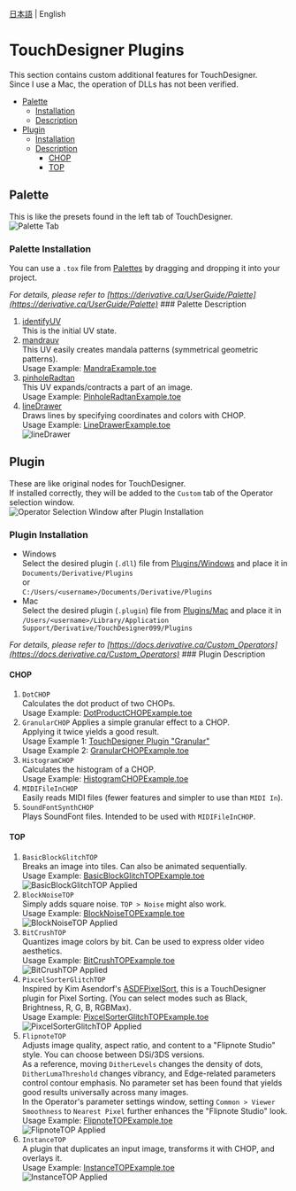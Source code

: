 [日本語](./README.md) | English

# TouchDesigner Plugins  
This section contains custom additional features for TouchDesigner.  
Since I use a Mac, the operation of DLLs has not been verified.  
- [Palette](#palette)  
    - [Installation](#palette-installation)  
    - [Description](#palette-description)  
- [Plugin](#plugin)  
    - [Installation](#plugin-installation)  
    - [Description](#plugin-description)  
        - [CHOP](#chop)
        - [TOP](#top)
  
## Palette  
This is like the presets found in the left tab of TouchDesigner.  
![Palette Tab](doc/Palette.png "Palette Image")  
  
### Palette Installation  
You can use a `.tox` file from [Palettes](Palettes) by dragging and dropping it into your project.  
  
*For details, please refer to [https://derivative.ca/UserGuide/Palette](https://derivative.ca/UserGuide/Palette)* ### Palette Description
1. [identifyUV](Palette/identifyUV.tox)  
    This is the initial UV state.
2. [mandrauv](Palette/mandrauv.tox)  
    This UV easily creates mandala patterns (symmetrical geometric patterns).  
    Usage Example: [MandraExample.toe](Projects/MandraExample.toe)  
3. [pinholeRadtan](Palette/pinholeRadtan.tox)  
    This UV expands/contracts a part of an image.  
    Usage Example: [PinholeRadtanExample.toe](Projects/PinholeRadtanExample.toe)  
4. [lineDrawer](Palette/lineDrawer.tox)  
    Draws lines by specifying coordinates and colors with CHOP.  
    Usage Example: [LineDrawerExample.toe](Projects/LineDrawerExample.toe "LineDrawer Usage Example")  
    ![lineDrawer](doc/LineDrawer.png)  
  
## Plugin  
These are like original nodes for TouchDesigner.  
If installed correctly, they will be added to the `Custom` tab of the Operator selection window.  
![Operator Selection Window after Plugin Installation](doc/Plugin.png "Plugin Image")  
  
### Plugin Installation  
- Windows  
    Select the desired plugin (`.dll`) file from [Plugins/Windows](Plugins/Windows) and place it in  
    `Documents/Derivative/Plugins`  
    or  
    `C:/Users/<username>/Documents/Derivative/Plugins`  
- Mac  
    Select the desired plugin (`.plugin`) file from [Plugins/Mac](Plugins/Mac) and place it in  
    `/Users/<username>/Library/Application Support/Derivative/TouchDesigner099/Plugins`  
  
*For details, please refer to [https://docs.derivative.ca/Custom_Operators](https://docs.derivative.ca/Custom_Operators)* ### Plugin Description  
#### CHOP
1. `DotCHOP`  
    Calculates the dot product of two CHOPs.  
    Usage Example: [DotProductCHOPExample.toe](Projects/DotProductCHOPExample.toe "DotProductCHOP Usage Example")  
2. `GranularCHOP`
    Applies a simple granular effect to a CHOP.  
    Applying it twice yields a good result.  
    Usage Example 1: [TouchDesigner Plugin "Granular"](https://youtu.be/0uRVfFLauyg "TouchDesigner Plugin Granular YouTube")  
    Usage Example 2: [GranularCHOPExample.toe](Projects/GranularCHOPExample.toe "GranularCHOP Usage Example")  
3. `HistogramCHOP`  
    Calculates the histogram of a CHOP.  
    Usage Example: [HistogramCHOPExample.toe](Projects/HistogramCHOPExample.toe "HistogramCHOP Usage Example")  
4. `MIDIFileInCHOP`  
    Easily reads MIDI files (fewer features and simpler to use than `MIDI In`).  
5. `SoundFontSynthCHOP`  
    Plays SoundFont files. Intended to be used with `MIDIFileInCHOP`.  
  
#### TOP
1. `BasicBlockGlitchTOP`  
    Breaks an image into tiles. Can also be animated sequentially.  
    Usage Example: [BasicBlockGlitchTOPExample.toe](Projects/BasicBlockGlitchTOPExample.toe)  
    ![BasicBlockGlitchTOP Applied](doc/BasicBlockGlitchTOPExample.png "BasicBlockGlitchTOP After Application")  
2. `BlockNoiseTOP`  
    Simply adds square noise. `TOP > Noise` might also work.  
    Usage Example: [BlockNoiseTOPExample.toe](Projects/BlockNoiseTOPExample.toe)  
    ![BlockNoiseTOP Applied](doc/BlockNoiseTOPExample.png "BlockNoiseTOP After Application")  
3. `BitCrushTOP`  
    Quantizes image colors by bit. Can be used to express older video aesthetics.  
    Usage Example: [BitCrushTOPExample.toe](Projects/BitCrushTOPExample.toe)  
    ![BitCrushTOP Applied](doc/BitCrushTOPExample.png "BitCrushTOP After Application")  
4. `PixcelSorterGlitchTOP`  
    Inspired by Kim Asendorf's [ASDFPixelSort](https://github.com/kimasendorf/ASDFPixelSort), this is a TouchDesigner plugin for Pixel Sorting. (You can select modes such as Black, Brightness, R, G, B, RGBMax).  
    Usage Example: [PixcelSorterGlitchTOPExample.toe](Projects/PixcelSorterGlitchTOPExample.toe)  
    ![PixcelSorterGlitchTOP Applied](doc/PixcelSorterGlitchTOPExample.png "PixcelSorterGlitchTOP After Application")  
5. `FlipnoteTOP`  
    Adjusts image quality, aspect ratio, and content to a "Flipnote Studio" style. You can choose between DSi/3DS versions.  
    As a reference, moving `DitherLevels` changes the density of dots, `DitherLumaThreshold` changes vibrancy, and Edge-related parameters control contour emphasis. No parameter set has been found that yields good results universally across many images.  
    In the Operator's parameter settings window, setting `Common > Viewer Smoothness` to `Nearest Pixel` further enhances the "Flipnote Studio" look.  
    Usage Example: [FlipnoteTOPExample.toe](Projects/FlipnoteTOPExample.toe)  
    ![FlipnoteTOP Applied](doc/FlipnoteTOPExample.png "FlipnoteTOP After Application")
6. `InstanceTOP`  
    A plugin that duplicates an input image, transforms it with CHOP, and overlays it.  
    Usage Example: [InstanceTOPExample.toe](Projects/InstanceTOPExample.toe)  
    ![InstanceTOP Applied](doc/InstanceTOP.png "FlipnoteTOP After Application")